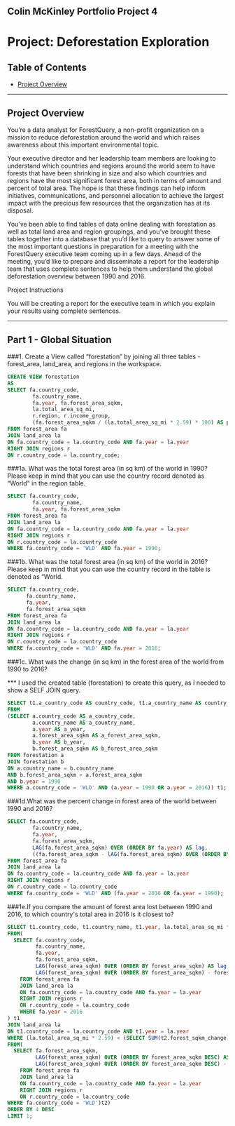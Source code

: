 ## Colin McKinley Portfolio Project 4
# Project: Deforestation Exploration

## Table of Contents 

- [Project Overview](project-overview)



---

## Project Overview
You’re a data analyst for ForestQuery, a non-profit organization on a mission to reduce deforestation around the world and which raises awareness about this important environmental topic.

Your executive director and her leadership team members are looking to understand which countries and regions around the world seem to have forests that have been shrinking in size and also which countries and regions have the most significant forest area, both in terms of amount and percent of total area. The hope is that these findings can help inform initiatives, communications, and personnel allocation to achieve the largest impact with the precious few resources that the organization has at its disposal.

You’ve been able to find tables of data online dealing with forestation as well as total land area and region groupings, and you’ve brought these tables together into a database that you’d like to query to answer some of the most important questions in preparation for a meeting with the ForestQuery executive team coming up in a few days. Ahead of the meeting, you’d like to prepare and disseminate a report for the leadership team that uses complete sentences to help them understand the global deforestation overview between 1990 and 2016.

Project Instructions

You will be creating a report for the executive team in which you explain your results using complete sentences.

---

## Part 1 - Global Situation

###1. Create a View called “forestation” by joining all three tables - forest_area, land_area, and regions in the workspace.

```sql
CREATE VIEW forestation
AS
SELECT fa.country_code, 
        fa.country_name, 
        fa.year, fa.forest_area_sqkm, 
        la.total_area_sq_mi, 
        r.region, r.income_group, 
        (fa.forest_area_sqkm / (la.total_area_sq_mi * 2.59) * 100) AS percent_designated_as_forest
FROM forest_area fa
JOIN land_area la
ON fa.country_code = la.country_code AND fa.year = la.year
RIGHT JOIN regions r
ON r.country_code = la.country_code;
```

###1a. What was the total forest area (in sq km) of the world in 1990? Please keep in mind that you can use the country record denoted as “World" in the region table.

```sql
SELECT fa.country_code, 
        fa.country_name, 
        fa.year, fa.forest_area_sqkm
FROM forest_area fa
JOIN land_area la
ON fa.country_code = la.country_code AND fa.year = la.year
RIGHT JOIN regions r
ON r.country_code = la.country_code
WHERE fa.country_code = 'WLD' AND fa.year = 1990;
```

###1b. What was the total forest area (in sq km) of the world in 2016? Please keep in mind that you can use the country record in the table is denoted as “World.

```sql
SELECT fa.country_code, 
      fa.country_name, 
      fa.year, 
      fa.forest_area_sqkm 
FROM forest_area fa
JOIN land_area la
ON fa.country_code = la.country_code AND fa.year = la.year
RIGHT JOIN regions r
ON r.country_code = la.country_code
WHERE fa.country_code = 'WLD' AND fa.year = 2016;
```

###1c. What was the change (in sq km) in the forest area of the world from 1990 to 2016?

*** I used the created table (forestation) to create this query, as I needed to show a SELF JOIN query.
```sql
SELECT t1.a_country_code AS country_code, t1.a_country_name AS country_name, t1.b_forest_area_sqkm - t1.a_forest_area_sqkm AS forest_sqkm_change_1990_to_2016
FROM
(SELECT a.country_code AS a_country_code,
        a.country_name AS a_country_name,
        a.year AS a_year,
        a.forest_area_sqkm AS a_forest_area_sqkm,
        b.year AS b_year,
        b.forest_area_sqkm AS b_forest_area_sqkm
FROM forestation a
JOIN forestation b
ON a.country_name = b.country_name
AND b.forest_area_sqkm > a.forest_area_sqkm
AND b.year = 1990
WHERE a.country_code = 'WLD' AND (a.year = 1990 OR a.year = 2016)) t1;
```

###1d.What was the percent change in forest area of the world between 1990 and 2016?

```sql
SELECT fa.country_code,
        fa.country_name,
        fa.year,
        fa.forest_area_sqkm, 
        LAG(fa.forest_area_sqkm) OVER (ORDER BY fa.year) AS lag,
        ((fa.forest_area_sqkm - lAG(fa.forest_area_sqkm) OVER (ORDER BY fa.year)) / lAG(fa.forest_area_sqkm) OVER (ORDER BY fa.year)) * 100 AS percent_change
FROM forest_area fa
JOIN land_area la
ON fa.country_code = la.country_code AND fa.year = la.year
RIGHT JOIN regions r
ON r.country_code = la.country_code
WHERE fa.country_code = 'WLD' AND (fa.year = 2016 OR fa.year = 1990);
```

###1e.If you compare the amount of forest area lost between 1990 and 2016, to which country's total area in 2016 is it closest to?

```sql
SELECT t1.country_code, t1.country_name, t1.year, la.total_area_sq_mi * 2.59 AS total_area_sqkm
FROM(
  SELECT fa.country_code,
         fa.country_name,
         fa.year,
         fa.forest_area_sqkm, 
         LAG(forest_area_sqkm) OVER (ORDER BY forest_area_sqkm) AS lag,
         LAG(forest_area_sqkm) OVER (ORDER BY forest_area_sqkm) - forest_area_sqkm AS forest_sqkm_change
    FROM forest_area fa
    JOIN land_area la
    ON fa.country_code = la.country_code AND fa.year = la.year
    RIGHT JOIN regions r
    ON r.country_code = la.country_code
    WHERE fa.year = 2016
) t1
JOIN land_area la
ON t1.country_code = la.country_code AND t1.year = la.year
WHERE (la.total_area_sq_mi * 2.59) < (SELECT SUM(t2.forest_sqkm_change)
FROM(
  SELECT fa.forest_area_sqkm, 
         LAG(forest_area_sqkm) OVER (ORDER BY forest_area_sqkm DESC) AS lag,
         LAG(forest_area_sqkm) OVER (ORDER BY forest_area_sqkm DESC) - forest_area_sqkm AS forest_sqkm_change
    FROM forest_area fa
    JOIN land_area la
    ON fa.country_code = la.country_code AND fa.year = la.year
    RIGHT JOIN regions r
    ON r.country_code = la.country_code
WHERE fa.country_code = 'WLD')t2)
ORDER BY 4 DESC
LIMIT 1;
```







